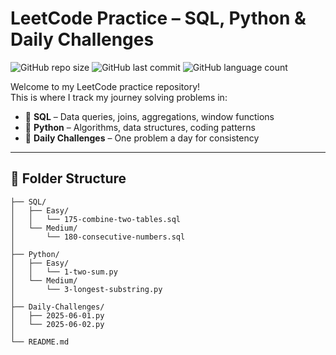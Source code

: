 # LeetCode Practice – SQL, Python & Daily Challenges

![GitHub repo size](https://img.shields.io/github/repo-size/Md-ShahNawaj/leetcode-practice)
![GitHub last commit](https://img.shields.io/github/last-commit/Md-ShahNawaj/leetcode-practice)
![GitHub language count](https://img.shields.io/github/languages/count/Md-ShahNawaj/leetcode-practice)

Welcome to my LeetCode practice repository!  
This is where I track my journey solving problems in:

- 🐘 **SQL** – Data queries, joins, aggregations, window functions  
- 🐍 **Python** – Algorithms, data structures, coding patterns  
- 📅 **Daily Challenges** – One problem a day for consistency

---

## 📁 Folder Structure
```leetcode-practice/
├── SQL/
│   ├── Easy/
│   │   └── 175-combine-two-tables.sql
│   └── Medium/
│       └── 180-consecutive-numbers.sql
│
├── Python/
│   ├── Easy/
│   │   └── 1-two-sum.py
│   └── Medium/
│       └── 3-longest-substring.py
│
├── Daily-Challenges/
│   ├── 2025-06-01.py
│   └── 2025-06-02.py
│
└── README.md

